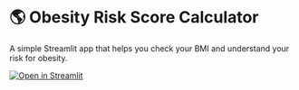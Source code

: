 # :earth_americas: Obesity Risk Score Calculator

A simple Streamlit app that helps you check your BMI and understand your risk for obesity.

[![Open in Streamlit](https://static.streamlit.io/badges/streamlit_badge_black_white.svg)](https://literate-lamp-r4pj59x6v472xj5g-8501.app.github.dev/)
